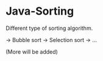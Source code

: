 # Java-Sorting
Different type of sorting algorithm.

-> Bubble sort
-> Selection sort
-> ...

(More will be added)
